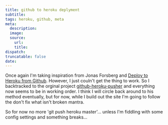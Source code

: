 ```yaml
---
title: github to heroku deplyment
subtitle:
tags: heroku, github, meta
meta:
  description:
  image:
  source:
    url:
    title:
dispatch:
truncatable: false
date:
---
```

Once again I'm taking inspiration from Jonas Forsberg and [Deploy to Heroku from Github](http://jonasforsberg.se/2012/07/29/deploy-to-heroku-from-github). However, I just couln't get the thing to work. So I backtracked to the orginal project [github-heroku-pusher](https://github.com/ajlai/github-heroku-pusher) and everything now seems to be in working order. I think I will circle back around to his method eventually, but for now, while I build out the site I'm going to follow the don't fix what isn't broken mantra.

So for now no more 'git push heroku master'... unless I'm fiddling with some config settings and something breaks...
